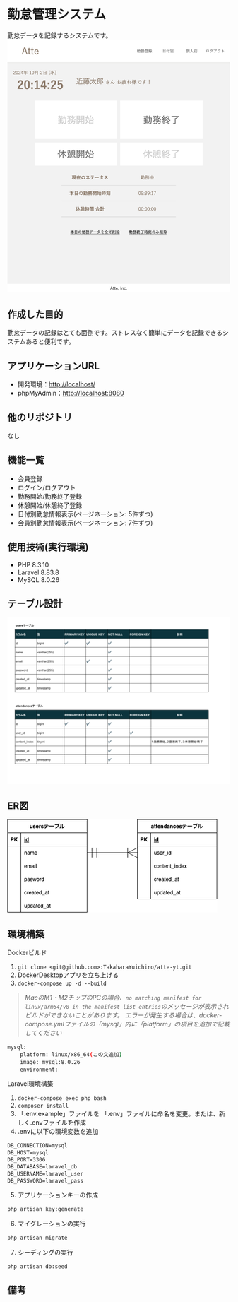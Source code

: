# 勤怠管理システム

勤怠データを記録するシステムです。
![MAIN SCREEN](readme_fig/screenshot_index.png)

## 作成した目的

勤怠データの記録はとても面倒です。ストレスなく簡単にデータを記録できるシステムあると便利です。

## アプリケーションURL

- 開発環境：<http://localhost/>
- phpMyAdmin：<http://localhost:8080>

## 他のリポジトリ

なし

## 機能一覧

- 会員登録
- ログイン/ログアウト
- 勤務開始/勤務終了登録
- 休憩開始/休憩終了登録
- 日付別勤怠情報表示(ページネーション: 5件ずつ)
- 会員別勤怠情報表示(ページネーション: 7件ずつ)

## 使用技術(実行環境)

- PHP 8.3.10
- Laravel 8.83.8
- MySQL 8.0.26

## テーブル設計

![TABLE SPECIFICATION](readme_fig/table_specifications.png)

## ER図

![ER DIAGRAM](readme_fig/er_diagrams.png)

## 環境構築

Dockerビルド

1. `git clone <git@github.com>:TakaharaYuichiro/atte-yt.git`
2. DockerDesktopアプリを立ち上げる
3. `docker-compose up -d --build`

> *MacのM1・M2チップのPCの場合、`no matching manifest for linux/arm64/v8 in the manifest list entries`のメッセージが表示されビルドができないことがあります。
エラーが発生する場合は、docker-compose.ymlファイルの「mysql」内に「platform」の項目を追加で記載してください*

``` bash
mysql:
    platform: linux/x86_64(この文追加)
    image: mysql:8.0.26
    environment:
```

Laravel環境構築

1. `docker-compose exec php bash`
2. `composer install`
3. 「.env.example」ファイルを 「.env」ファイルに命名を変更。または、新しく.envファイルを作成
4. .envに以下の環境変数を追加

``` text
DB_CONNECTION=mysql
DB_HOST=mysql
DB_PORT=3306
DB_DATABASE=laravel_db
DB_USERNAME=laravel_user
DB_PASSWORD=laravel_pass
```

5. アプリケーションキーの作成

``` bash
php artisan key:generate
```

6. マイグレーションの実行

``` bash
php artisan migrate
```

7. シーディングの実行

``` bash
php artisan db:seed
```

## 備考



